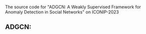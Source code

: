 The source code for "ADGCN: A Weakly Supervised Framework for Anomaly Detection in Social Networks" on ICONIP-2023

  **ADGCN:**  
---


